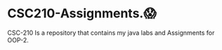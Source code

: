 # CSC210-Assignments.:scream:
CSC-210 Is a repository that contains my java labs and Assignments for 
OOP-2. 
 #
